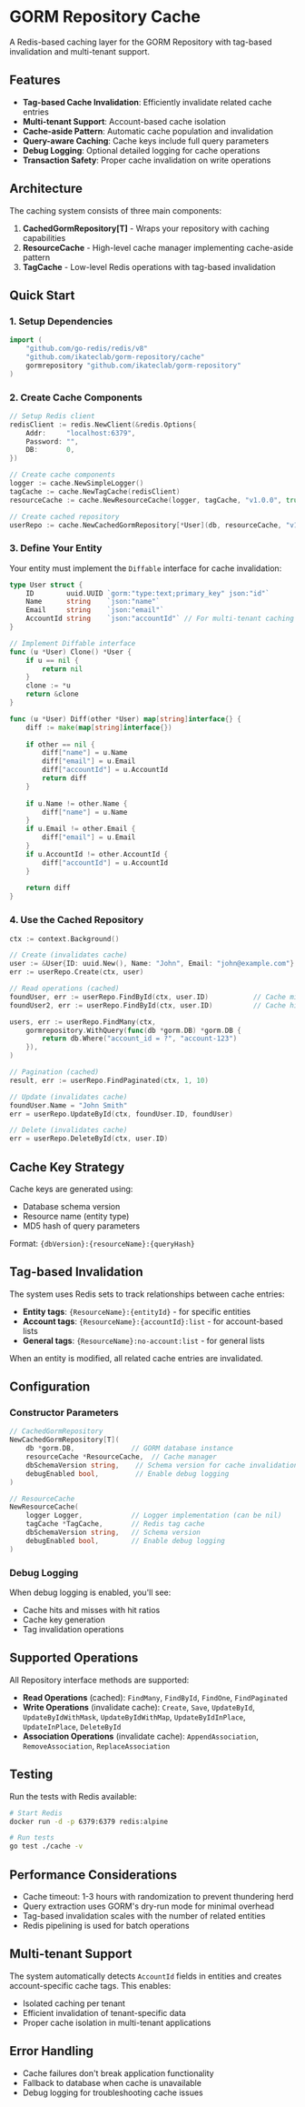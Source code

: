 # GORM Repository Cache

A Redis-based caching layer for the GORM Repository with tag-based invalidation and multi-tenant support.

## Features

- **Tag-based Cache Invalidation**: Efficiently invalidate related cache entries
- **Multi-tenant Support**: Account-based cache isolation
- **Cache-aside Pattern**: Automatic cache population and invalidation
- **Query-aware Caching**: Cache keys include full query parameters
- **Debug Logging**: Optional detailed logging for cache operations
- **Transaction Safety**: Proper cache invalidation on write operations

## Architecture

The caching system consists of three main components:

1. **CachedGormRepository[T]** - Wraps your repository with caching capabilities
2. **ResourceCache** - High-level cache manager implementing cache-aside pattern
3. **TagCache** - Low-level Redis operations with tag-based invalidation

## Quick Start

### 1. Setup Dependencies

```go
import (
    "github.com/go-redis/redis/v8"
    "github.com/ikateclab/gorm-repository/cache"
    gormrepository "github.com/ikateclab/gorm-repository"
)
```

### 2. Create Cache Components

```go
// Setup Redis client
redisClient := redis.NewClient(&redis.Options{
    Addr:     "localhost:6379",
    Password: "",
    DB:       0,
})

// Create cache components
logger := cache.NewSimpleLogger()
tagCache := cache.NewTagCache(redisClient)
resourceCache := cache.NewResourceCache(logger, tagCache, "v1.0.0", true) // debug enabled

// Create cached repository
userRepo := cache.NewCachedGormRepository[*User](db, resourceCache, "v1.0.0", true)
```

### 3. Define Your Entity

Your entity must implement the `Diffable` interface for cache invalidation:

```go
type User struct {
    ID        uuid.UUID `gorm:"type:text;primary_key" json:"id"`
    Name      string    `json:"name"`
    Email     string    `json:"email"`
    AccountId string    `json:"accountId"` // For multi-tenant caching
}

// Implement Diffable interface
func (u *User) Clone() *User {
    if u == nil {
        return nil
    }
    clone := *u
    return &clone
}

func (u *User) Diff(other *User) map[string]interface{} {
    diff := make(map[string]interface{})
    
    if other == nil {
        diff["name"] = u.Name
        diff["email"] = u.Email
        diff["accountId"] = u.AccountId
        return diff
    }
    
    if u.Name != other.Name {
        diff["name"] = u.Name
    }
    if u.Email != other.Email {
        diff["email"] = u.Email
    }
    if u.AccountId != other.AccountId {
        diff["accountId"] = u.AccountId
    }
    
    return diff
}
```

### 4. Use the Cached Repository

```go
ctx := context.Background()

// Create (invalidates cache)
user := &User{ID: uuid.New(), Name: "John", Email: "john@example.com"}
err := userRepo.Create(ctx, user)

// Read operations (cached)
foundUser, err := userRepo.FindById(ctx, user.ID)           // Cache miss, stores in cache
foundUser2, err := userRepo.FindById(ctx, user.ID)          // Cache hit

users, err := userRepo.FindMany(ctx, 
    gormrepository.WithQuery(func(db *gorm.DB) *gorm.DB {
        return db.Where("account_id = ?", "account-123")
    }),
)

// Pagination (cached)
result, err := userRepo.FindPaginated(ctx, 1, 10)

// Update (invalidates cache)
foundUser.Name = "John Smith"
err = userRepo.UpdateById(ctx, foundUser.ID, foundUser)

// Delete (invalidates cache)
err = userRepo.DeleteById(ctx, user.ID)
```

## Cache Key Strategy

Cache keys are generated using:
- Database schema version
- Resource name (entity type)
- MD5 hash of query parameters

Format: `{dbVersion}:{resourceName}:{queryHash}`

## Tag-based Invalidation

The system uses Redis sets to track relationships between cache entries:

- **Entity tags**: `{ResourceName}:{entityId}` - for specific entities
- **Account tags**: `{ResourceName}:{accountId}:list` - for account-based lists
- **General tags**: `{ResourceName}:no-account:list` - for general lists

When an entity is modified, all related cache entries are invalidated.

## Configuration

### Constructor Parameters

```go
// CachedGormRepository
NewCachedGormRepository[T](
    db *gorm.DB,              // GORM database instance
    resourceCache *ResourceCache,  // Cache manager
    dbSchemaVersion string,    // Schema version for cache invalidation
    debugEnabled bool,         // Enable debug logging
)

// ResourceCache
NewResourceCache(
    logger Logger,            // Logger implementation (can be nil)
    tagCache *TagCache,       // Redis tag cache
    dbSchemaVersion string,   // Schema version
    debugEnabled bool,        // Enable debug logging
)
```

### Debug Logging

When debug logging is enabled, you'll see:
- Cache hits and misses with hit ratios
- Cache key generation
- Tag invalidation operations

## Supported Operations

All Repository interface methods are supported:

- **Read Operations** (cached): `FindMany`, `FindById`, `FindOne`, `FindPaginated`
- **Write Operations** (invalidate cache): `Create`, `Save`, `UpdateById`, `UpdateByIdWithMask`, `UpdateByIdWithMap`, `UpdateByIdInPlace`, `UpdateInPlace`, `DeleteById`
- **Association Operations** (invalidate cache): `AppendAssociation`, `RemoveAssociation`, `ReplaceAssociation`

## Testing

Run the tests with Redis available:

```bash
# Start Redis
docker run -d -p 6379:6379 redis:alpine

# Run tests
go test ./cache -v
```

## Performance Considerations

- Cache timeout: 1-3 hours with randomization to prevent thundering herd
- Query extraction uses GORM's dry-run mode for minimal overhead
- Tag-based invalidation scales with the number of related entities
- Redis pipelining is used for batch operations

## Multi-tenant Support

The system automatically detects `AccountId` fields in entities and creates account-specific cache tags. This enables:

- Isolated caching per tenant
- Efficient invalidation of tenant-specific data
- Proper cache isolation in multi-tenant applications

## Error Handling

- Cache failures don't break application functionality
- Fallback to database when cache is unavailable
- Debug logging for troubleshooting cache issues
